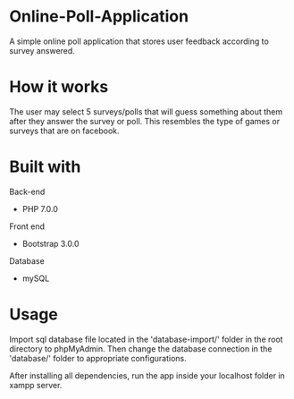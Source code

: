 # Online-Poll-Application
A simple online poll application that stores user feedback according to survey answered. 

# How it works
The user may select 5 surveys/polls that will guess something about them after they answer the survey or poll. This resembles the type of games or surveys that are on facebook.

# Built with
Back-end
* PHP 7.0.0

Front end
* Bootstrap 3.0.0

Database
* mySQL

# Usage
Import sql database file located in the 'database-import/' folder in the root directory to phpMyAdmin. Then change the database connection in the 'database/' folder to appropriate configurations.

After installing all dependencies, run the app inside your localhost folder in xampp server.
